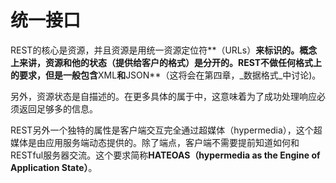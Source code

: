 # 统一接口

REST的核心是资源，并且资源是用统一资源定位符**（URLs）**来标识的。概念上来讲，资源和他的状态（提供给客户的格式）是分开的。REST不做任何格式上的要求，但是一般包含**XML**和**JSON**（这将会在第四章，_数据格式_中讨论)。

另外，资源状态是自描述的。在更多具体的属于中，这意味着为了成功处理响应必须返回足够多的信息。

REST另外一个独特的属性是客户端交互完全通过超媒体（hypermedia），这个超媒体是由应用服务端动态提供的。除了端点，客户端不需要提前知道如何和RESTful服务器交流。这个要求简称**HATEOAS（hypermedia as the Engine of Application State）**。
